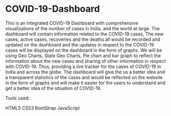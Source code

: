 # COVID-19-Dashboard
This is an integrated COVID-19 Dashboard with comprehensive visualizations of the number of cases in India, and the world at large.
The dashboard will contain information related to the COVID-19 cases, The new cases, active cases, recoveries and the deaths all would be recorded and updated on the dashboard and the updates in respect to the COVID-19 cases will be displayed on the dashboard in the form of graphs. 
We will be using Geo Charts, State Geo Charts, Pie chart and bar graph to reflect the information about the new cases and sharing of other information in respect with COVID-19. Thus, providing a live tracker for the cases of COVID-19 in India and across the globe.
The dashboard will give the us a better idea and a transparent statistics of the cases and would be reflected on the website in the form of graphs and will make it easier for the users to understand and get a better idea of the situation of COVID-19.


Tools used:


HTML5
CSS3
BootStrap
JavaScript
